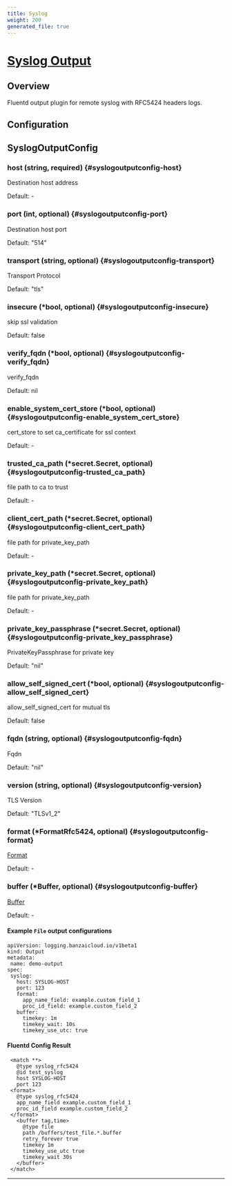 ```yaml
---
title: Syslog
weight: 200
generated_file: true
---
```


# [Syslog Output](https://github.com/cloudfoundry/fluent-plugin-syslog_rfc5424)
## Overview
 Fluentd output plugin for remote syslog with RFC5424 headers logs.

## Configuration
## SyslogOutputConfig

### host (string, required) {#syslogoutputconfig-host}

Destination host address 

Default: -

### port (int, optional) {#syslogoutputconfig-port}

Destination host port  

Default:  "514"

### transport (string, optional) {#syslogoutputconfig-transport}

Transport Protocol  

Default:  "tls"

### insecure (*bool, optional) {#syslogoutputconfig-insecure}

skip ssl validation  

Default:  false

### verify_fqdn (*bool, optional) {#syslogoutputconfig-verify_fqdn}

verify_fqdn  

Default:  nil

### enable_system_cert_store (*bool, optional) {#syslogoutputconfig-enable_system_cert_store}

cert_store to set ca_certificate for ssl context 

Default: -

### trusted_ca_path (*secret.Secret, optional) {#syslogoutputconfig-trusted_ca_path}

file path to ca to trust 

Default: -

### client_cert_path (*secret.Secret, optional) {#syslogoutputconfig-client_cert_path}

file path for private_key_path 

Default: -

### private_key_path (*secret.Secret, optional) {#syslogoutputconfig-private_key_path}

file path for private_key_path 

Default: -

### private_key_passphrase (*secret.Secret, optional) {#syslogoutputconfig-private_key_passphrase}

PrivateKeyPassphrase for private key   

Default:  "nil"

### allow_self_signed_cert (*bool, optional) {#syslogoutputconfig-allow_self_signed_cert}

allow_self_signed_cert for mutual tls  

Default:  false

### fqdn (string, optional) {#syslogoutputconfig-fqdn}

Fqdn  

Default:  "nil"

### version (string, optional) {#syslogoutputconfig-version}

TLS Version   

Default:  "TLSv1_2"

### format (*FormatRfc5424, optional) {#syslogoutputconfig-format}

[Format](../format_rfc5424/) 

Default: -

### buffer (*Buffer, optional) {#syslogoutputconfig-buffer}

[Buffer](../buffer/) 

Default: -


 #### Example `File` output configurations
 ```
apiVersion: logging.banzaicloud.io/v1beta1
kind: Output
metadata:
  name: demo-output
spec:
  syslog:
    host: SYSLOG-HOST
    port: 123
    format:
      app_name_field: example.custom_field_1
      proc_id_field: example.custom_field_2
    buffer:
      timekey: 1m
      timekey_wait: 10s
      timekey_use_utc: true
 ```

 #### Fluentd Config Result
 ```
  <match **>
	@type syslog_rfc5424
	@id test_syslog
	host SYSLOG-HOST
	port 123
  <format>
    @type syslog_rfc5424
    app_name_field example.custom_field_1
    proc_id_field example.custom_field_2
  </format>
	<buffer tag,time>
	  @type file
	  path /buffers/test_file.*.buffer
	  retry_forever true
	  timekey 1m
	  timekey_use_utc true
	  timekey_wait 30s
	</buffer>
  </match>
 ```

---
